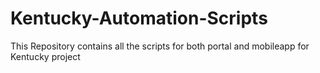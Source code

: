 # Kentucky-Automation-Scripts
This Repository contains all the scripts for both portal and mobileapp for Kentucky project
